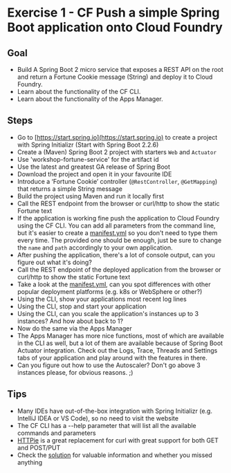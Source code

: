 # Exercise 1 - CF Push a simple Spring Boot application onto Cloud Foundry

## Goal

* Build A Spring Boot 2 micro service that exposes a REST API on the root and return a 
Fortune Cookie message (String) and deploy it to Cloud Foundry.
* Learn about the functionality of the CF CLI.
* Learn about the functionality of the Apps Manager.

## Steps

* Go to [https://start.spring.io](https://start.spring.io) to create a project with Spring Initializr (Start with Spring Boot 2.2.6)
* Create a (Maven) Spring Boot 2 project with starters `Web` and `Actuator`
* Use 'workshop-fortune-service' for the artifact id
* Use the latest and greatest GA release of Spring Boot
* Download the project and open it in your favourite IDE
* Introduce a ‘Fortune Cookie’ controller (`@RestController`, `@GetMapping`) that returns a simple String message
* Build the project using Maven and run it locally first
* Call the REST endpoint from the browser or curl/http to show the static Fortune text
* If the application is working fine push the application to Cloud Foundry using the CF CLI. You can add all parameters from the command line, but it's easier to create a [manifest.yml](../01-cfpush/manifest.yml) so you don't need to type them every time. The provided one should be enough, just be sure to change the `name` and `path` accordingly to your own application.
* After pushing the application, there's a lot of console output, can you figure out what it's doing?
* Call the REST endpoint of the deployed application from the browser or curl/http to show the static Fortune text
* Take a look at the [manifest.yml](../01-cfpush/manifest.yml), can you spot differences with other popular deployment platforms (e.g. k8s or WebSphere or other?)
* Using the CLI, show your applications most recent log lines
* Using the CLI, stop and start your application
* Using the CLI, can you scale the application's instances up to 3 instances? And how about back to 1?
* Now do the same via the Apps Manager
* The Apps Manager has more nice functions, most of which are available in the CLI as well, but a lot of them are available because of Spring Boot Actuator integration. Check out the Logs, Trace, Threads and Settings tabs of your application and play around with the features in there.
* Can you figure out how to use the Autoscaler? Don't go above 3 instances please, for obvious reasons. ;)

## Tips

* Many IDEs have out-of-the-box integration with Spring Initializr (e.g. IntelliJ IDEA or VS Code), so no need to visit the website
* The CF CLI has a --help parameter that will list all the available commands and parameters
* [HTTPie](https://httpie.org/) is a great replacement for curl with great support for both GET and POST/PUT
* Check the [solution](exercise-1-solution.md) for valuable information and whether you missed anything